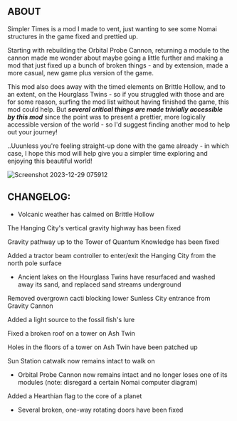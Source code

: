 ## ABOUT

Simpler Times is a mod I made to vent, just wanting to see some Nomai structures in the game fixed and prettied up.

Starting with rebuilding the Orbital Probe Cannon, returning a module to the cannon made me wonder about maybe going a little further and making a mod that just fixed up a bunch of broken things - and by extension, made a more casual, new game plus version of the game.

This mod also does away with the timed elements on Brittle Hollow, and to an extent, on the Hourglass Twins - so if you struggled with those and are for some reason, surfing the mod list without having finished the game, this mod could help.
But ***several critical things are made trivially accessible by this mod*** since the point was to present a prettier, more logically accessible version of the world - so I'd suggest finding another mod to help out your journey!

..Uuunless you're feeling straight-up done with the game already - in which case, I hope this mod will help give you a simpler time exploring and enjoying this beautiful world!

![Screenshot 2023-12-29 075912](https://github.com/bruvin-sky/SimplerTimes/assets/42091830/72ce34a9-79c6-4c0f-b73d-32bade4e1da8)


## CHANGELOG:

* Volcanic weather has calmed on Brittle Hollow

The Hanging City's vertical gravity highway has been fixed

Gravity pathway up to the Tower of Quantum Knowledge has been fixed

Added a tractor beam controller to enter/exit the Hanging City from the north pole surface



* Ancient lakes on the Hourglass Twins have resurfaced and washed away its sand, and replaced sand streams underground

Removed overgrown cacti blocking lower Sunless City entrance from Gravity Cannon

Added a light source to the fossil fish's lure

Fixed a broken roof on a tower on Ash Twin

Holes in the floors of a tower on Ash Twin have been patched up

Sun Station catwalk now remains intact to walk on



* Orbital Probe Cannon now remains intact and no longer loses one of its modules (note: disregard a certain Nomai computer diagram)

Added a Hearthian flag to the core of a planet

* Several broken, one-way rotating doors have been fixed
